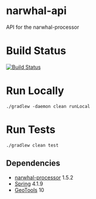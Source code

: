 narwhal-api
===========

API for the narwhal-processor

# Build Status

[![Build Status](https://travis-ci.org/Canadensys/narwhal-api.png)](https://travis-ci.org/Canadensys/narwhal-api)

# Run Locally
```
./gradlew -daemon clean runLocal
```

# Run Tests
```
./gradlew clean test
```

Dependencies
------------
 * [narwhal-processor](https://github.com/Canadensys/narwhal-processor) 1.5.2
 * [Spring](http://www.springsource.org/spring-framework) 4.1.9
 * [GeoTools](http://www.geotools.org/) 10
 